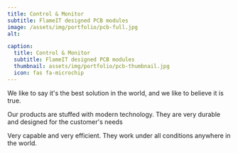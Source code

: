 ```yaml
---
title: Control & Monitor
subtitle: FlameIT designed PCB modules
image: /assets/img/portfolio/pcb-full.jpg
alt: 

caption:
  title: Control & Monitor
  subtitle: FlameIT designed PCB modules
  thumbnail: assets/img/portfolio/pcb-thumbnail.jpg
  icon: fas fa-microchip
---
```

We like to say it's the best solution in the world, and we like to believe it is true.

Our products are stuffed with modern technology.
They are very durable and designed for the customer's needs

Very capable and very efficient. They work under all conditions anywhere in the world.
